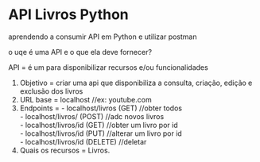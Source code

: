 # API Livros Python

aprendendo a consumir API em Python e utilizar postman

o uqe é uma API e o que ela deve fornecer?

API = é um para disponibilizar recursos e/ou funcionalidades

1. Objetivo = criar uma api que disponibiliza a consulta, criação, edição e exclusão dos livros
2. URL base = localhost //ex: youtube.com
3. Endpoints = 
        - localhost/livros (GET)           //obter todos <br>
        - localhost/livros/ (POST)         //adc novos livros <br>
        - localhost/livros/id (GET)        //obter um livro por id <br>
        - localhost/livros/id (PUT)        //alterar um livro por id <br>
        - localhost/livros/id (DELETE)     //deletar <br>
4. Quais os recursos = Livros.
